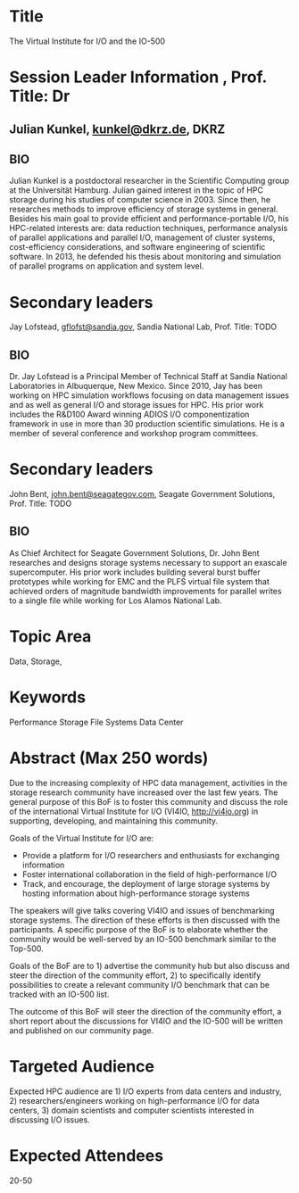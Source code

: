 # Title
The Virtual Institute for I/O and the IO-500

# Session Leader Information , Prof. Title: Dr
## Julian Kunkel, kunkel@dkrz.de, DKRZ
## BIO
Julian Kunkel is a postdoctoral researcher in the Scientific Computing group at the Universität Hamburg.
Julian gained interest in the topic of HPC storage during his studies of computer science in 2003.
Since then, he researches methods to improve efficiency of storage systems in general.
Besides his main goal to provide efficient and performance-portable I/O, his HPC-related interests are: data reduction techniques, performance analysis of parallel applications and parallel I/O, management of cluster systems, cost-efficiency considerations, and  software engineering of scientific software.
In 2013, he defended his thesis about monitoring and simulation of parallel programs on application and system level.

# Secondary leaders
Jay Lofstead, gflofst@sandia.gov, Sandia National Lab, Prof. Title: TODO
## BIO
Dr. Jay Lofstead is a Principal Member of Technical Staff at Sandia National
Laboratories in Albuquerque, New Mexico. Since 2010, Jay has been working on
HPC simulation workflows focusing on data management issues and as well as
general I/O and storage issues for HPC.  His prior work includes the R\&D100
Award winning ADIOS I/O componentization framework in use in more than 30
production scientific simulations. He is a member of several conference and
workshop program committees.

# Secondary leaders
John Bent, john.bent@seagategov.com, Seagate Government Solutions, Prof. Title: TODO
## BIO
As Chief Architect for Seagate Government Solutions, Dr. John Bent researches and designs storage systems necessary to support an exascale supercomputer. His prior work includes building several burst buffer prototypes while working for EMC and the PLFS virtual file system that achieved orders of magnitude bandwidth improvements for parallel writes to a single file while working for Los Alamos National Lab.

# Topic Area
Data, Storage,

# Keywords

Performance
Storage
File Systems
Data Center

# Abstract (Max 250 words)

Due to the increasing complexity of HPC data management, activities in the storage research community 
have increased over the last few years.  The general purpose of this BoF is to foster this community and discuss 
the role of the international Virtual Institute for I/O (VI4IO, http://vi4io.org) in supporting, developing, and maintaining this community.

Goals of the Virtual Institute for I/O are:
* Provide a platform for I/O researchers and enthusiasts for exchanging information
* Foster international collaboration in the field of high-performance I/O
* Track, and encourage, the deployment of large storage systems by hosting information about high-performance storage systems

The speakers will give talks covering VI4IO and issues of benchmarking storage systems.
The direction of these efforts is then discussed with the participants.
A specific purpose of the BoF is to elaborate whether the community would be well-served by an IO-500 benchmark similar to the Top-500. 

Goals of the BoF are to 1) advertise the community hub but also discuss and steer the direction of the community effort, 2) to specifically identify possibilities to create a relevant community I/O benchmark that can be tracked with an IO-500 list.

The outcome of this BoF will steer the direction of the community effort, a short report about the discussions for VI4IO and the IO-500 will be written and published on our community page.


# Targeted Audience

Expected HPC audience are 1) I/O experts from data centers and industry, 2) researchers/engineers working on high-performance I/O for data centers, 3) domain scientists and computer scientists interested in discussing I/O issues.

# Expected Attendees
20-50
